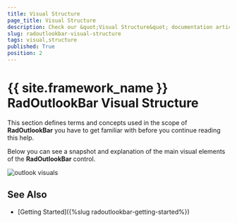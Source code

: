 ```yaml
---
title: Visual Structure
page_title: Visual Structure
description: Check our &quot;Visual Structure&quot; documentation article for the RadOutlookBar {{ site.framework_name }} control.
slug: radoutlookbar-visual-structure
tags: visual,structure
published: True
position: 2
---
```


# {{ site.framework_name }} RadOutlookBar Visual Structure

This section defines terms and concepts used in the scope of __RadOutlookBar__ you have to get familiar with before  you continue reading this help.

Below you can see a snapshot and explanation of the main visual elements of the __RadOutlookBar__ control.

![outlook visuals](images/outlook_visuals.png)

## See Also
 * [Getting Started]({%slug radoutlookbar-getting-started%})